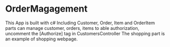 # OrderMagagement
This App is built with c#
Including Customer, Order, Item and OrderItem parts
can manage customer, orders, items
to able authorization, uncomment the [Authorize] tag in CustomersController
The shopping part is an example of shopping webpage.
